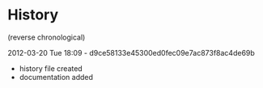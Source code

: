 # History
(reverse chronological)

2012-03-20 Tue 18:09 - d9ce58133e45300ed0fec09e7ac873f8ac4de69b 
* history file created
* documentation added
